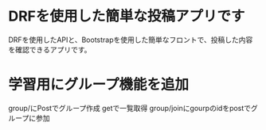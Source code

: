 # DRFを使用した簡単な投稿アプリです

DRFを使用したAPIと、Bootstrapを使用した簡単なフロントで、投稿した内容を確認できるアプリです。

# 学習用にグループ機能を追加
group/にPostでグループ作成 getで一覧取得
group/joinにgourpのidをpostでグループに参加
